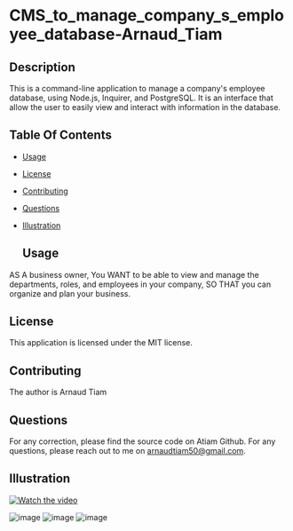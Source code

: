 # CMS_to_manage_company_s_employee_database-Arnaud_Tiam

 ## Description

  This is a command-line application to manage a company's employee database, using Node.js, Inquirer, and PostgreSQL.
  It is an interface that allow the user to easily view and interact with information in the database.

## Table Of Contents
- [Usage](#usage)
- [License](#license)
- [Contributing](#contributing)
- [Questions](#questions)
- [Illustration](#illustration)

  ## Usage
AS A business owner,
You WANT to be able to view and manage the departments, roles, and employees in your company,
SO THAT you can organize and plan your business.

  ## License
This application is licensed under the MIT license.

## Contributing
The author is Arnaud Tiam


## Questions
For any correction, please find the source code on Atiam Github. For any questions, please reach out to me on arnaudtiam50@gmail.com.


## Illustration

[![Watch the video](https://github.com/Atiam/SVG-logo-Generator_-Arnaud-Tiam/blob/main/assets/image_video/image_for_video.png)](https://drive.google.com/file/d/1whYucCByPkpfI4II8WnndpXwhHBRwcgc/view)



![image](https://github.com/Atiam/Employee_Manager-Arnaud_Tiam/blob/main/assets/images/view%20all%20department.png)
![image](https://github.com/Atiam/Employee_Manager-Arnaud_Tiam/blob/main/assets/images/view%20all%20departments.png)
![image](https://github.com/Atiam/Employee_Manager-Arnaud_Tiam/blob/main/assets/images/view%20all%20roles.png)
